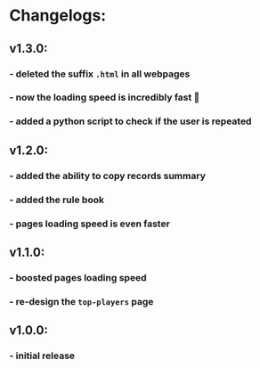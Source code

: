 # Changelogs:
## v1.3.0:
### - deleted the suffix `.html` in all webpages
### - now the loading speed is incredibly fast 🚀
### - added a python script to check if the user is repeated
## v1.2.0:
### - added the ability to copy records summary
### - added the rule book
### - pages loading speed is even faster
## v1.1.0:
### - boosted pages loading speed
### - re-design the `top-players` page
## v1.0.0:
### - initial release